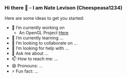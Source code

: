 ### Hi there 👋 - I am Nate Levison (Cheespeasa1234)


Here are some ideas to get you started:

- 🔭 I’m currently working on
  -  An OpenGL Project [Here](https://github.com/Cheespeasa1234/OpenGL)
- 🌱 I’m currently learning ...
- 👯 I’m looking to collaborate on ...
- 🤔 I’m looking for help with ...
- 💬 Ask me about ...
- 📫 How to reach me: ...
- 😄 Pronouns: ...
- ⚡ Fun fact: ...
